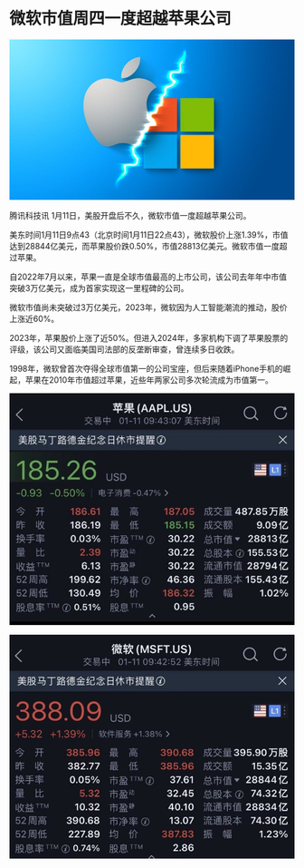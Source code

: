 # 微软市值周四一度超越苹果公司

![532d06a204eb544a7b6afa9d20158ee9.jpg](https://raw.githubusercontent.com/qqhsx/qqnews_image/main/2024/01/11/微软市值周四一度超越苹果公司/532d06a204eb544a7b6afa9d20158ee9.jpg)

腾讯科技讯 1月11日，美股开盘后不久，微软市值一度超越苹果公司。

美东时间1月11日9点43（北京时间1月11日22点43），微软股价上涨1.39%，市值达到28844亿美元，而苹果股价跌0.50%，市值28813亿美元。微软市值一度超过苹果。

自2022年7月以来，苹果一直是全球市值最高的上市公司，该公司去年年中市值突破3万亿美元，成为首家实现这一里程碑的公司。

微软市值尚未突破过3万亿美元，2023年，微软因为人工智能潮流的推动，股价上涨近60%。

2023年，苹果股价上涨了近50%。但进入2024年，多家机构下调了苹果股票的评级，该公司又面临美国司法部的反垄断审查，曾连续多日收跌。

1998年，微软曾首次夺得全球市值第一的公司宝座，但后来随着iPhone手机的崛起，苹果在2010年市值超过苹果，近些年两家公司多次轮流成为市值第一。

![b6ec52bab8f9def251bbb64169ee7a48.jpg](https://raw.githubusercontent.com/qqhsx/qqnews_image/main/2024/01/11/微软市值周四一度超越苹果公司/b6ec52bab8f9def251bbb64169ee7a48.jpg)

![4f3292444766ec6ef0e2a23cb3c30d3a.jpg](https://raw.githubusercontent.com/qqhsx/qqnews_image/main/2024/01/11/微软市值周四一度超越苹果公司/4f3292444766ec6ef0e2a23cb3c30d3a.jpg)

